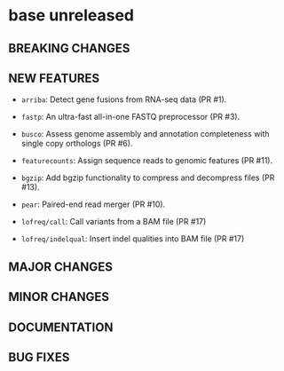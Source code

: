 # base unreleased

## BREAKING CHANGES

## NEW FEATURES

* `arriba`: Detect gene fusions from RNA-seq data (PR #1).

* `fastp`: An ultra-fast all-in-one FASTQ preprocessor (PR #3).

* `busco`: Assess genome assembly and annotation completeness with single copy orthologs (PR #6).

* `featurecounts`: Assign sequence reads to genomic features (PR #11).

* `bgzip`: Add bgzip functionality to compress and decompress files (PR #13).

* `pear`: Paired-end read merger (PR #10).

* `lofreq/call`: Call variants from a BAM file (PR #17)

* `lofreq/indelqual`: Insert indel qualities into BAM file (PR #17)

## MAJOR CHANGES

## MINOR CHANGES

## DOCUMENTATION

## BUG FIXES
